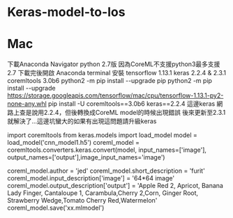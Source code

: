 # Keras-model-to-Ios

# Mac 
下載Anaconda Navigator python 2.7版
因為CoreML不支援python3最多支援2.7
下載完後開啟 Anaconda terminal
安裝
tensorflow 1.13.1 keras 2.2.4 & 2.3.1 coremltools 3.0b6
python2 -m pip install --upgrade pip
python2 -m pip install --upgrade https://storage.googleapis.com/tensorflow/mac/cpu/tensorflow-1.13.1-py2-none-any.whl
pip install -U coremltools==3.0b6 keras==2.2.4
這邊keras 網路上查是說用2.2.4，但後轉換成CoreML model的時候出現錯誤
後來更新至2.3.1就解決了...這邊坑蠻大的如果有出現這問題請升級keras

import coremltools
from keras.models import load_model
model = load_model('cnn_model1.h5')
coreml_model = coremltools.converters.keras.convert(model, input_names=['image'], output_names=['output'],image_input_names='image')

coreml_model.author = 'jed'
coreml_model.short_description = 'furit'
coreml_model.input_description['image'] = '64*64 image'
coreml_model.output_description['output'] = 'Apple Red 2, Apricot, Banana Lady Finger, Cantaloupe 1, Carambula,Cherry 2,Corn, Ginger Root, Strawberry Wedge,Tomato Cherry Red,Watermelon'
coreml_model.save('xx.mlmodel')
